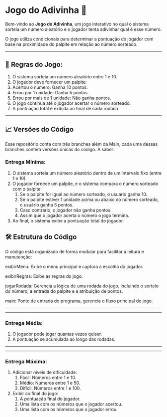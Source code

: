 # Jogo do Adivinha 🎲

Bem-vindo ao **Jogo do Adivinha**, um jogo interativo no qual o sistema sorteia um número aleatório e o jogador tenta adivinhar qual é esse número. 

O jogo utiliza condicionais para determinar a pontuação do jogador com base na proximidade do palpite em relação ao número sorteado.

---
## 📜 Regras do Jogo:

1. O sistema sorteia um número aleatório entre 1 e 10.
3. O jogador deve fornecer um palpite:
4. Acertou o número: Ganha 10 pontos.
5. Errou por 1 unidade: Ganha 5 pontos.
6. Errou por mais de 1 unidade: Não ganha pontos.
7. O jogo continua até o jogador acertar o número sorteado.
8. A pontuação total é exibida ao final de cada rodada.

---
## 📈 Versões do Código
Esse repositório conta com três branches além da Main, cada uma dessas branches contém versões únicas do código. A saber:

### Entrega Mínima:
1. O sistema sorteia um número aleatório dentro de um intervalo fixo (entre 1 e 10).
2. O jogador fornece um palpite, e o sistema compara o número sorteado com o palpite:
   1. Se o palpite for igual ao número sorteado, o usuário ganha 10.
   2. Se o palpite estiver 1 unidade acima ou abaixo do número sorteado, o usuário ganha
      5 pontos.
   3. Caso contrário, o jogador não ganha pontos.
   4. Assim que o jogador acerta o número o jogo termina. 
3. Ao final, o sistema exibe a pontuação total do jogador.

## 🛠️ Estrutura do Código

O código está organizado de forma modular para facilitar a leitura e manutenção:

exibirMenu: Exibe o menu principal e captura a escolha do jogador.

exibirRegras: Exibe as regras do jogo.

jogarRodada: Gerencia a lógica de uma rodada do jogo, incluindo o sorteio do número, a entrada do palpite e a atribuição de pontos.

main: Ponto de entrada do programa, gerencia o fluxo principal do jogo.

--- 
--- 

### Entrega Média:

1. O jogador pode jogar quantas vezes quiser.
2. A pontuação se acumulada ao longo das rodadas.

---
---

### Entrega Máxima:

1. Adicionar níveis de dificuldade:
   1. Fácil: Números entre 1 e 10.
   2. Médio: Números entre 1 e 50.
   3. Difícil: Números entre 1 e 100.
3. Exibir ao final do jogo:
   1. A pontuação final do jogador.
   2. Uma lista com os números que o jogador acertou.
   3. Uma lista com os números que o jogador errou.